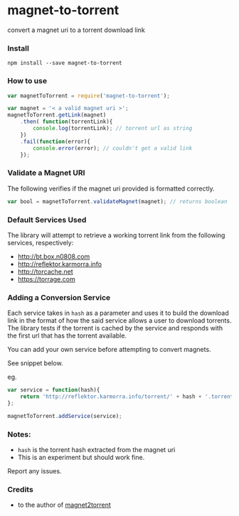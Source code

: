 # magnet-to-torrent
convert a magnet uri to a torrent download link 

### Install 

```shell
npm install --save magnet-to-torrent
```
### How to use

```javascript
var magnetToTorrent = require('magnet-to-torrent');

var magnet = '< a valid magnet uri >';
magnetToTorrent.getLink(magnet)
    .then( function(torrentLink){
        console.log(torrentLink); // torrent url as string
    })
    .fail(function(error){
        console.error(error); // couldn't get a valid link
    });
```

### Validate a Magnet URI

The following verifies if the magnet uri provided is formatted correctly.

```javascript
var bool = magnetToTorrent.validateMagnet(magnet); // returns boolean
```

### Default Services Used

The library will attempt to retrieve a working torrent link from the following services, respectively:

- http://bt.box.n0808.com
- http://reflektor.karmorra.info
- http://torcache.net
- https://torrage.com

### Adding a Conversion Service
 
Each service takes in `hash` as a parameter and uses it to build the download link in the 
format of how the said service allows a user to download torrents.
The library tests if the torrent is cached by the service and responds 
with the first url that has the torrent available.

You can add your own service before attempting to convert magnets.

See snippet below.

eg. 
```javascript
var service = function(hash){
    return 'http://reflektor.karmorra.info/torrent/' + hash + '.torrent';
};

magnetToTorrent.addService(service);
```

### Notes:

- `hash` is the torrent hash extracted from the magnet uri
- This is an experiment but should work fine. 

Report any issues.


### Credits

- to the author of [magnet2torrent](https://www.npmjs.com/package/magnet2torrent)
